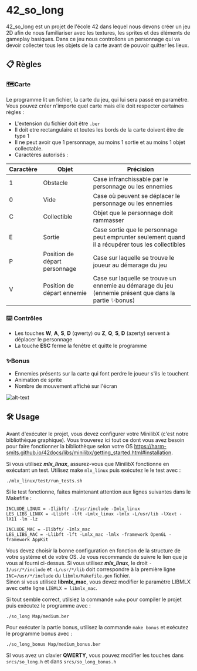 # 42_so_long

42_so_long est un projet de l'école 42 dans lequel nous devons créer un jeu 2D afin de nous familiariser avec les textures, les sprites et des éléments de gameplay basiques.
Dans ce jeu nous controllons un personnage qui va devoir collecter tous les objets de la carte avant de pouvoir quitter les lieux.

## 📋 Règles

### 🗺️Carte
Le programme lit un fichier, la carte du jeu, qui lui sera passé en paramètre.  
Vous pouvez créer n'importe quel carte mais elle doit respecter certaines règles :
 * L'extension du fichier doit être `.ber`
 * Il doit etre rectangulaire et toutes les bords de la carte doivent être de type 1
 * Il ne peut avoir que 1 personnage, au moins 1 sortie et au moins 1 objet collectable.
 * Caractères autorisés :

| Caractère  | Objet                          | Précision                                                                                              |
| ---------- | ------------------------------ | ------------------------------------------------------------------------------------------------------ |
| 1          | Obstacle                       | Case infranchissable par le personnage ou les ennemies                                                 |
| 0          | Vide                           | Case où peuvent se déplacer le personnage ou les ennemies                                              |
| C          | Collectible                    | Objet que le personnage doit rammasser                                                                 |
| E          | Sortie                         | Case sortie que le personnage peut emprunter seulement quand il a récupérer tous les collectibles      |
| P          | Position de départ personnage  | Case sur laquelle se trouve le joueur au démarage du jeu                                               |
| V          | Position de départ ennemie     | Case sur laquelle se trouve un ennemie au démarage du jeu (ennemie présent que dans la partie ✨bonus) |

### ⌨️ Contrôles
* Les touches **W**, **A**, **S**, **D** (qwerty) ou **Z**, **Q**, **S**, **D** (azerty) servent à déplacer le personnage
* La touche **ESC** ferme la fenêtre et quitte le programme

### ✨Bonus
* Ennemies présents sur la carte qui font perdre le joueur s'ils le touchent
* Animation de sprite
* Nombre de mouvement affiché sur l'écran


![alt-text](https://github.com/Ismerie/so_long/blob/master/gif/preview.gif)

## 🛠️ Usage
Avant d'exécuter le projet, vous devez configurer votre MinilibX (c'est notre bibliothèque graphique). Vous trouverez ici tout ce dont vous avez besoin pour faire fonctionner la bibliothèque selon votre OS <https://harm-smits.github.io/42docs/libs/minilibx/getting_started.html#installation>.

Si vous utilisez ***mlx_linux***, assurez-vous que MinilibX fonctionne en exécutant un test. Utilisez make ```mlx_linux``` puis exécutez le le test avec :
```
./mlx_linux/test/run_tests.sh
```

Si le test fonctionne, faites maintenant attention aux lignes suivantes dans le Makefifle :
```
INCLUDE_LINUX = -Ilibft/ -I/usr/include -Imlx_linux
LES_LIBS_LINUX = -Llibft -lft -Lmlx_linux -lmlx -L/usr/lib -lXext -lX11 -lm -lz

INCLUDE_MAC = -Ilibft/ -Imlx_mac
LES_LIBS_MAC = -Llibft -lft -Lmlx_mac -lmlx -framework OpenGL -framework AppKit
```
Vous devez choisir la bonne configuration en fonction de la structure de votre système et de votre OS. Je vous recommande de suivre le lien que je vous ai fourni ci-dessus. Si vous utilisez ***mlx_linu***x, le droit ```-I/usr/*/include``` et ```-L/usr/*/lib``` doit correspondre à la première ligne ```INC=/usr/*/include``` du ```libmlx/Makefile.gen``` fichier.  
Sinon si vous utilisez **libmlx_mac**, vous devez modifier le paramètre LIBMLX avec cette ligne ```LIBMLX = libmlx_mac```.

Si tout semble correct, utilsiez la commande ```make``` pour compiler le projet puis exécutez le programme avec :
```
./so_long Map/medium.ber
```

Pour exécuter la partie bonus, utilisez la commande ```make bonus``` et exécutez le programme bonus avec :
```
./so_long_bonus Map/medium_bonus.ber
```
SI vous avez un clavier **QWERTY**, vous pouvez modifier les touches dans ```srcs/so_long.h``` et dans ```srcs/so_long_bonus.h```
